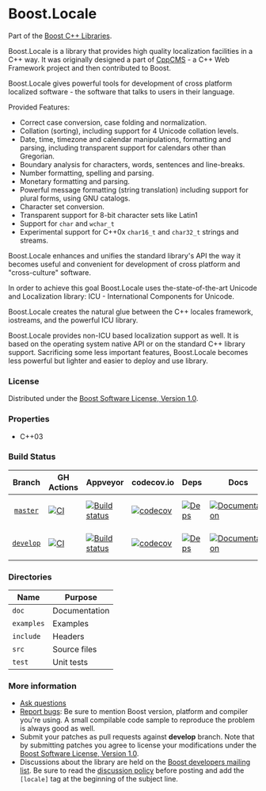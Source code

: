 # Boost.Locale

Part of the [Boost C++ Libraries](http://github.com/boostorg).

Boost.Locale is a library that provides high quality localization facilities in a C++ way.
It was originally designed a part of [CppCMS](http://cppcms.sourceforge.net/) - a C++ Web Framework project and then contributed to Boost.

Boost.Locale gives powerful tools for development of cross platform localized software - the software that talks to users in their language.

Provided Features:

- Correct case conversion, case folding and normalization.
- Collation (sorting), including support for 4 Unicode collation levels.
- Date, time, timezone and calendar manipulations, formatting and parsing, including transparent support for calendars other than Gregorian.
- Boundary analysis for characters, words, sentences and line-breaks.
- Number formatting, spelling and parsing.
- Monetary formatting and parsing.
- Powerful message formatting (string translation) including support for plural forms, using GNU catalogs.
- Character set conversion.
- Transparent support for 8-bit character sets like Latin1
- Support for `char` and `wchar_t`
- Experimental support for C++0x `char16_t` and `char32_t` strings and streams.

Boost.Locale enhances and unifies the standard library's API the way it becomes useful and convenient for development of cross platform and "cross-culture" software.

In order to achieve this goal Boost.Locale uses the-state-of-the-art Unicode and Localization library: ICU - International Components for Unicode.

Boost.Locale creates the natural glue between the C++ locales framework, iostreams, and the powerful ICU library.

Boost.Locale provides non-ICU based localization support as well.
It is based on the operating system native API or on the standard C++ library support.
Sacrificing some less important features, Boost.Locale becomes less powerful but lighter and easier to deploy and use library.

### License

Distributed under the [Boost Software License, Version 1.0](https://www.boost.org/LICENSE_1_0.txt).

### Properties

* C++03

### Build Status

Branch          | GH Actions | Appveyor | codecov.io | Deps | Docs | Tests |
:-------------: | ---------- | -------- | ---------- | ---- | ---- | ----- |
[`master`](https://github.com/boostorg/locale/tree/master)   | [![CI](https://github.com/boostorg/locale/actions/workflows/ci.yml/badge.svg?branch=master)](https://github.com/boostorg/locale/actions/workflows/ci.yml)  | [![Build status](https://ci.appveyor.com/api/projects/status/github/boostorg/locale?branch=master&svg=true)](https://ci.appveyor.com/project/Flamefire/locale/branch/master)   | [![codecov](https://codecov.io/gh/boostorg/locale/branch/master/graph/badge.svg)](https://codecov.io/gh/boostorg/locale/branch/master)   | [![Deps](https://img.shields.io/badge/deps-master-brightgreen.svg)](https://pdimov.github.io/boostdep-report/master/locale.html)   | [![Documentation](https://img.shields.io/badge/docs-master-brightgreen.svg)](https://www.boost.org/doc/libs/master/libs/locale/doc/html/index.html)   | [![Enter the Matrix](https://img.shields.io/badge/matrix-master-brightgreen.svg)](http://www.boost.org/development/tests/master/developer/locale.html)
[`develop`](https://github.com/boostorg/locale/tree/develop) | [![CI](https://github.com/boostorg/locale/actions/workflows/ci.yml/badge.svg?branch=develop)](https://github.com/boostorg/locale/actions/workflows/ci.yml) | [![Build status](https://ci.appveyor.com/api/projects/status/github/boostorg/locale?branch=develop&svg=true)](https://ci.appveyor.com/project/Flamefire/locale/branch/develop) | [![codecov](https://codecov.io/gh/boostorg/locale/branch/develop/graph/badge.svg)](https://codecov.io/gh/boostorg/locale/branch/develop) | [![Deps](https://img.shields.io/badge/deps-develop-brightgreen.svg)](https://pdimov.github.io/boostdep-report/develop/locale.html) | [![Documentation](https://img.shields.io/badge/docs-develop-brightgreen.svg)](https://www.boost.org/doc/libs/develop/libs/locale/doc/html/index.html) | [![Enter the Matrix](https://img.shields.io/badge/matrix-develop-brightgreen.svg)](http://www.boost.org/development/tests/develop/developer/locale.html)

### Directories

| Name        | Purpose                        |
| ----------- | ------------------------------ |
| `doc`       | Documentation                  |
| `examples`  | Examples                       |
| `include`   | Headers                        |
| `src`       | Source files                   |
| `test`      | Unit tests                     |

### More information

* [Ask questions](http://stackoverflow.com/questions/ask?tags=c%2B%2B,boost,boost-locale)
* [Report bugs](https://github.com/boostorg/locale/issues): Be sure to mention Boost version, platform and compiler you're using. A small compilable code sample to reproduce the problem is always good as well.
* Submit your patches as pull requests against **develop** branch. Note that by submitting patches you agree to license your modifications under the [Boost Software License, Version 1.0](https://www.boost.org/LICENSE_1_0.txt).
* Discussions about the library are held on the [Boost developers mailing list](http://www.boost.org/community/groups.html#main). Be sure to read the [discussion policy](http://www.boost.org/community/policy.html) before posting and add the `[locale]` tag at the beginning of the subject line.
